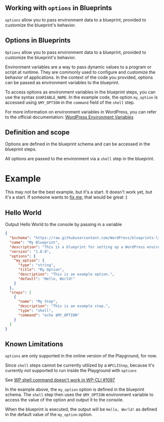 ## Working with `options` in Blueprints
`options` allow you to pass environment data to a blueprint, provided to customize the blueprint's behavior. 

## Options in Blueprints
`Options` allow you to pass environment data to a blueprint, provided to customize the blueprint's behavior. 

Environment variables are a way to pass dynamic values to a program or script at runtime. They are commonly used to configure and customize the behavior of applications. In the context of the code you provided, options can be passed as environment variables to the blueprint.

To access options as environment variables in the blueprint steps, you can use the syntax `$VARIABLE_NAME`. In the example code, the option `my_option` is accessed using `$MY_OPTION` in the `command` field of the `shell` step.

For more information on environment variables in WordPress, you can refer to the official documentation: [WordPress Environment Variables](https://developer.wordpress.org/cli/commands/config/set/#options-for-environment-variables)

## Definition and scope
Options are defined in the blueprint schema and can be accessed in the blueprint steps.

All options are passed to the environment via a `shell` step in the blueprint.

# Example
This may not be the best example, but it's a start.
It doesn't work yet, but it's a start.
If someone wants to [fix me](contributing-to-documentation.md), that would be great :)

## Hello World
Output Hello World to the console by passing in a variable

```json
{
  "$schema": "https://raw.githubusercontent.com/WordPress/blueprints-library/main/examples/blueprint-schema.json",
  "name": "My Blueprint",
  "description": "This is a blueprint for setting up a WordPress environment.",
  "version": "1.0.0",
  "options": {
    "my_option": {
      "type": "string",
      "title": "My Option",
      "description": "This is an example option.",
      "default": "Hello, World!"
    }
  },
  "steps": [
    {
      "name": "My Step",
      "description": "This is an example step.",
      "type": "shell",
      "command": "echo $MY_OPTION"
    }
  ]
}
``` 

## Known Limitations
 `options` are only supported in the online version of the Playground, for now. 
 
 Since `shell` steps cannot be currently utilized by a `WPCLIStep`, because it's currently not supported to run inside the Playground with `options`

 See [WP shell command doesn't work in WP-CLI #1097](https://github.com/WordPress/wordpress-playground/issues/1097)
 
In the example above, the `my_option` option is defined in the blueprint schema. The `shell` step then uses the `$MY_OPTION` environment variable to access the value of the option and output it to the console.

When the blueprint is executed, the output will be `Hello, World!` as defined in the default value of the `my_option` option.